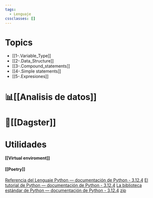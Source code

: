 ```yaml
---
tags:
  - Lenguaje
cssclasses: []
---
```

# Topics

- [[1-.Variable_Type]]
- [[2-.Data_Structure]]
- [[3-.Compound_statements]]
- [[4-.Simple statements]]
- [[5-.Expresiones]]


# 📊[[Analisis de datos]]

# 🦑[[Dagster]]

# Utilidades

#### [[Virtual enviroment]]

#### [[Poetry]]

[Referencia del Lenguaje Python — documentación de Python - 3.12.4](https://docs.python.org/es/3/reference/index.html)
[El tutorial de Python — documentación de Python - 3.12.4](https://docs.python.org/es/3/tutorial/index.html)
[La biblioteca estándar de Python — documentación de Python - 3.12.4](https://docs.python.org/es/3/library/index.html)
[zip](https://docs.python.org/es/3/library/functions.html#zip)






